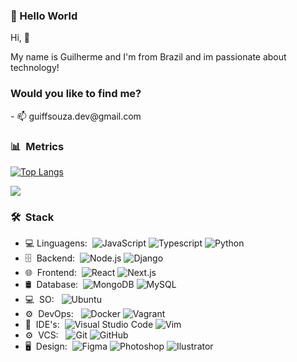 <h3>👋 Hello World </h3>

<p>Hi, 👋 </p>
<p>My name is Guilherme and I'm from Brazil and im passionate about technology!</p>

<h3> <strong> Would you like to find me? </strong> </h3>
<p>- 📫 guiffsouza.dev@gmail.com</p>

<!---
[![Top Langs](https://github-readme-stats.vercel.app/api/top-langs/?username=guiffsouza&layout=compact)](https://github.com/anuraghazra/github-readme-stats)

![Top Langs](https://github-readme-stats.vercel.app/api/top-langs/?username=guiffsouza&layout=compact&theme=tokyonight)
--->

<h3>📊 &nbsp;Metrics</h3>

[![Top Langs](https://github-readme-stats.vercel.app/api/top-langs/?username=guiffsouza&layout=compact&theme=tokyonight)](https://github.com/anuraghazra/github-readme-stats)

<!---
![Top Langs](https://github-readme-stats.vercel.app/api/top-langs/?username=guiffsouza&layout=compact&theme=tokyonight)
--->


<a href=""> <img align="center" src="https://github-readme-stats.vercel.app/api/top-langs/?username=guiffsouza&theme=react&line_height=40&hide=css"/> </a>

<!---
Guiffsouza/Guiffsouza is a ✨ special ✨ repository because its `README.md` (this file) appears on your GitHub profile.
You can click the Preview link to take a look at your changes.
--->

<h3> 🛠 &nbsp;Stack</h3>

- 💻&nbsp;Linguagens:&nbsp;
  ![JavaScript](https://img.shields.io/badge/-Javascript-0A1A2F?style=flat&logo=javascript)
  ![Typescript](https://img.shields.io/badge/-Typescript-0A1A2F?style=flat&logo=typescript)
  ![Python](https://img.shields.io/badge/-Python-0A1A2F?style=flat&logo=python)
- 🗄 &nbsp;Backend:&nbsp;
  ![Node.js](https://img.shields.io/badge/-Node.js-0A1A2F?style=flat&logo=node.js)
  ![Django](https://img.shields.io/badge/-Django-0A1A2F?style=flat&logo=django)
- 🌐 &nbsp;Frontend:&nbsp;
  ![React](https://img.shields.io/badge/-React-0A1A2F?style=flat&logo=react)
  ![Next.js](https://img.shields.io/badge/-Next.js-0A1A2F?style=flat&logo=next.js)
- 🛢 &nbsp;Database:&nbsp;
  ![MongoDB](https://img.shields.io/badge/-MongoDB-0A1A2F?style=flat&logo=mongodb)
  ![MySQL](https://img.shields.io/badge/-MySQL-0A1A2F?style=flat&logo=mysql&logoColor=00d8fd)
- 💻 &nbsp;SO: &nbsp;
  ![Ubuntu](https://img.shields.io/badge/-Ubuntu-0A1A2F?style=flat&logo=ubuntu)  
- ⚙️ &nbsp;DevOps: &nbsp;
  ![Docker](https://img.shields.io/badge/-Docker-0A1A2F?style=flat&logo=docker)
  ![Vagrant](https://img.shields.io/badge/-Vagrant-0A1A2F?style=flat&logo=vagrant)
- 🔧 &nbsp;IDE's:&nbsp;
  ![Visual Studio Code](https://img.shields.io/badge/-Visual%20Studio%20Code-0A1A2F?style=flat&logo=visual-studio-code&logoColor=007ACC)
  ![Vim](https://img.shields.io/badge/-Vim-0A1A2F?style=flat&logo=vim&logoColor=007ACC)
- ⚙️ &nbsp;VCS: &nbsp;
  ![Git](https://img.shields.io/badge/-Git-0A1A2F?style=flat&logo=git)
  ![GitHub](https://img.shields.io/badge/-GitHub-0A1A2F?style=flat&logo=github)
- 🖥 &nbsp;Design:&nbsp;
  ![Figma](https://img.shields.io/badge/-Figma-0A1A2F?style=flat&logo=figma)
  ![Photoshop](https://img.shields.io/badge/-Photoshop-0A1A2F?style=flat&logo=photoshop)
  ![Ilustrator](https://img.shields.io/badge/-Ilustrator-0A1A2F?style=flat&logo=ilustrator)
